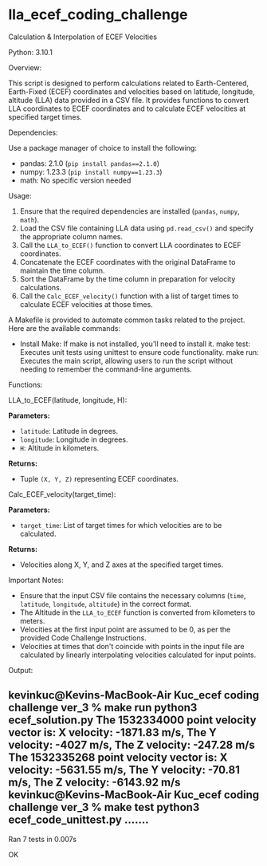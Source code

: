 # lla_ecef_coding_challenge
Calculation & Interpolation of ECEF Velocities

Python: 3.10.1

Overview:

This script is designed to perform calculations related to Earth-Centered, Earth-Fixed (ECEF) coordinates and velocities based on latitude, longitude, altitude (LLA) data provided in a CSV file. It provides functions to convert LLA coordinates to ECEF coordinates and to calculate ECEF velocities at specified target times.

Dependencies:

Use a package manager of choice to install the following:

- pandas: 2.1.0 (`pip install pandas==2.1.0`)
- numpy: 1.23.3 (`pip install numpy==1.23.3`)
- math: No specific version needed

Usage:

1. Ensure that the required dependencies are installed (`pandas`, `numpy`, `math`).
2. Load the CSV file containing LLA data using `pd.read_csv()` and specify the appropriate column names.
3. Call the `LLA_to_ECEF()` function to convert LLA coordinates to ECEF coordinates.
4. Concatenate the ECEF coordinates with the original DataFrame to maintain the time column.
5. Sort the DataFrame by the time column in preparation for velocity calculations.
6. Call the `Calc_ECEF_velocity()` function with a list of target times to calculate ECEF velocities at those times.

A Makefile is provided to automate common tasks related to the project. Here are the available commands:

- Install Make: If make is not installed, you'll need to install it.
make test: Executes unit tests using unittest to ensure code functionality.
make run: Executes the main script, allowing users to run the script without needing to remember the command-line arguments.

Functions:

LLA_to_ECEF(latitude, longitude, H):

**Parameters:**
- `latitude`: Latitude in degrees.
- `longitude`: Longitude in degrees.
- `H`: Altitude in kilometers.

**Returns:**
- Tuple `(X, Y, Z)` representing ECEF coordinates.

Calc_ECEF_velocity(target_time):

**Parameters:**
- `target_time`: List of target times for which velocities are to be calculated.

**Returns:**
- Velocities along X, Y, and Z axes at the specified target times.

Important Notes:

- Ensure that the input CSV file contains the necessary columns (`time`, `latitude`, `longitude`, `altitude`) in the correct format.
- The Altitude in the `LLA_to_ECEF` function is converted from kilometers to meters.
- Velocities at the first input point are assumed to be 0, as per the provided Code Challenge Instructions.
- Velocities at times that don't coincide with points in the input file are calculated by linearly interpolating velocities calculated for input points.

Output:

kevinkuc@Kevins-MacBook-Air Kuc_ecef coding challenge ver_3 % make run
python3 ecef_solution.py
The 1532334000 point velocity vector is: X velocity: -1871.83 m/s, The Y velocity: -4027 m/s, The Z velocity: -247.28 m/s
The 1532335268 point velocity vector is: X velocity: -5631.55 m/s, The Y velocity: -70.81 m/s, The Z velocity: -6143.92 m/s
kevinkuc@Kevins-MacBook-Air Kuc_ecef coding challenge ver_3 % make test
python3 ecef_code_unittest.py
.......
----------------------------------------------------------------------
Ran 7 tests in 0.007s

OK